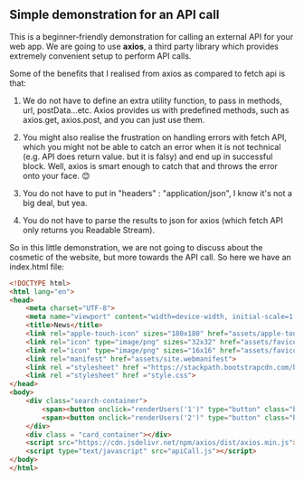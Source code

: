 ## Simple demonstration for an API call

This is a beginner-friendly demonstration for calling an external API for your web app.
We are going to use **axios**, a third party library which provides extremely convenient setup to perform API calls.


Some of the benefits that I realised from axios as compared to fetch api is that:

1. We do not have to define an extra utility function, to pass in methods, url, postData...etc. Axios provides us with predefined methods, such as axios.get, axios.post, and you can just use them.

2. You might also realise the frustration on handling errors with fetch API, which you might not be able to catch an error when it is not technical (e.g. API does return value. but it is falsy) and end up in successful block. Well, axios is smart enough to catch that and throws the error onto your face. 😊

3. You do not have to put in "headers" : "application/json", I know it's not a big deal, but yea.

4. You do not have to parse the results to json for axios (which fetch API only returns you Readable Stream).


So in this little demonstration, we are not going to discuss about the cosmetic of the website, but more towards the API call. So here we have an index.html file:
```html
<!DOCTYPE html>
<html lang="en">
<head>
    <meta charset="UTF-8">
    <meta name="viewport" content="width=device-width, initial-scale=1.0">
    <title>News</title>
    <link rel="apple-touch-icon" sizes="180x180" href="assets/apple-touch-icon.png">
    <link rel="icon" type="image/png" sizes="32x32" href="assets/favicon-32x32.png">
    <link rel="icon" type="image/png" sizes="16x16" href="assets/favicon-16x16.png">
    <link rel="manifest" href="assets/site.webmanifest">
    <link rel ="stylesheet" href ="https://stackpath.bootstrapcdn.com/bootstrap/4.5.2/css/bootstrap.min.css">
    <link rel ="stylesheet" href ="style.css">
</head>
<body>
    <div class="search-container">
        <span><button onclick="renderUsers('1')" type="button" class="btn btn-light">User Page 1</button></span>
        <span><button onclick="renderUsers('2')" type="button" class="btn btn-light">User Page 2</button></span>
    </div>
    <div class = "card_container"></div>
    <script src="https://cdn.jsdelivr.net/npm/axios/dist/axios.min.js"></script>
    <script type="text/javascript" src="apiCall.js"></script>
</body>
</html>
```
